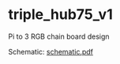 # triple_hub75_v1
 Pi to 3 RGB chain board design

Schematic:
[schematic.pdf](https://github.com/gsalaman/triple_hub75_v1/files/3968266/schematic.pdf)
